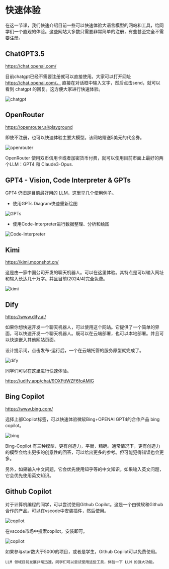 # 快速体验

在这一节课，我们快速介绍目前一些可以快速体验大语言模型的网站和工具，给同学们一个直观的体验。这些网站大多数只需要非常简单的注册，有些甚至完全不需要注册。

## ChatGPT3.5

https://chat.openai.com/

目前chatgpt已经不需要注册就可以直接使用。大家可以打开网址 https://chat.openai.com/。
直接在对话框中输入文字，然后点击send，就可以看到 chatgpt 的回复。这方便大家进行快速体验。

![chatgpt](../figures/chatgpt.png)


## OpenRouter

https://openrouter.ai/playground

即使不注册，也可以快速体验主要大模型。该网站赠送5美元的代金券。

![openrouter](../figures/openrouter.png)

OpenRouter 使用双币信用卡或者加密货币付费，就可以使用目前市面上最好的两个LLM：GPT4 和 Claude3-Opus.

## GPT4 - Vision, Code Interpreter & GPTs

GPT4 仍旧是目前最好用的 LLM，这里举几个使用例子。

- 使用GPTs Diagram快速重新绘图

![GPTs](../figures/GPT4-1.png)


- 使用Code-Interpreter进行数据整理、分析和绘图

![Code-Interpreter](../figures/gpt4-2.png)

## Kimi

https://kimi.moonshot.cn/

这是由一家中国公司开发的聊天机器人。可以在这里体验。其特点是可以输入网址和输入长达几十万字。并且目前(2024/4)完全免费。

![kimi](../figures/kimi.png)

## Dify

https://www.dify.ai/

如果你想快速开发一个聊天机器人，可以使用这个网站。它提供了一个简单的界面，可以快速开发一个聊天机器人。既可以在云端部署，也可以本地部署。并且可以快速嵌入其他网站页面。

设计提示词，点击发布-运行后，一个在云端托管的服务原型就完成了。

![dify](../figures/dify3.png)

同学们可以在这里进行快速体验。

https://udify.app/chat/9OXFttWZF6foAMlG

## Bing Copilot

https://www.bing.com/

选择上部Copilot标签，可以快速体验微软Bing+OPENAI GPT4的合作产品 bing copilot。

![bing](../figures/bing-copilot.png)

Bing-Copilot 有三种模型，更有创造力，平衡，精确。通常情况下，更有创造力的模型会给出更多的创意性的回答，可以给出更多的参考。但可能犯得错误也会更多。

另外，如果输入中文问题，它会优先使用知乎等的中文知识。如果输入英文问题，它会优先使用英文知识。

## Github Copilot

对于计算机编程的同学，可以尝试使用Github Copilot。这是一个由微软和Github合作的产品。可以在vscode中安装插件，然后使用。

![copilot](../figures/github-copilot.png)

在vscode市场中搜索copilot，安装即可。

![copilot](../figures/install-vscode.png)

如果参与star数大于5000的项目，或者是学生，Github Copilot可以免费使用。

    LLM 领域目前发展非常迅速，同学们可以尝试使用这些工具，体验一下 LLM 的强大功能。